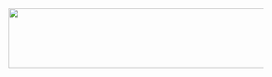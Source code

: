 
<a href="https://www.gitanimals.org/en_US?utm_medium=image&utm_source=psj1561&utm_content=line">
  <img
    src="https://render.gitanimals.org/lines/psj1561"
    width="600"
    height="120"
  />
</a>
<!--
**psj1561/psj1561** is a ✨ _special_ ✨ repository because its `README.md` (this file) appears on your GitHub profile.

Here are some ideas to get you started:

- 🔭 I’m currently working on ...
- 🌱 I’m currently learning ...
- 👯 I’m looking to collaborate on ...
- 🤔 I’m looking for help with ...
- 💬 Ask me about ...
- 📫 How to reach me: ...
- 😄 Pronouns: ...
- ⚡ Fun fact: ...
-->

### :raised_hands:About Me
- **이름** : 박성중(SeongJung Park) <br>
- **Email** : psj156100@naver.com <br>
- **Github 주소** : https://github.com/psj1561 <br>


### :mortar_board:Education
- **학사** : 한림대학교 콘텐츠IT 전공  2017.03 - 2021.02 <br>
  - ICT융합 복수전공 (딥러닝개발) <br>
- **교육** : AWS 클라우드와 Elasticsearch를 활용한 Java(자바) Full-Stack 개발자 양성과정 수강   2023.09 - 2024.02 <br>


### :four_leaf_clover:전공지식 및 Skill
- JSP기반 풀스텍 WEB개발 경험 (Spring, Oracle)
- Unity를 이용한 2d/3d 게임 개발 <br>
- 아두이노를 이용한 다양한 센서 활용 <br>

### 🚀 Skill

![Java](https://img.shields.io/badge/Java-ED8B00?style=for-the-badge&logo=openjdk&logoColor=white)
![js](https://img.shields.io/badge/JavaScript-F7DF1E?style=for-the-badge&logo=JavaScript&logoColor=white)
![Spring](https://img.shields.io/badge/Spring-6DB33F?style=for-the-badge&logo=spring&logoColor=white)
![html5](https://img.shields.io/badge/html5-E34F26?style=for-the-badge&logo=html5&logoColor=white)
![Oracle](https://img.shields.io/badge/Oracle-F80000?style=for-the-badge&logo=oracle&logoColor=white)

<br>

### 🛠️ Tool
![Eclipse](https://img.shields.io/badge/Eclipse-2C2255?style=for-the-badge&logo=eclipse&logoColor=white)
![Unity](https://img.shields.io/badge/Unity-100000?style=for-the-badge&logo=unity&logoColor=white)
![VS](https://img.shields.io/badge/Visual_Studio-5C2D91?style=for-the-badge&logo=visual%20studio&logoColor=white)
![Aduino](https://img.shields.io/badge/Arduino_IDE-00979D?style=for-the-badge&logo=arduino&logoColor=white)
<br>


<br><br>

<img src="https://github-readme-stats.vercel.app/api/top-langs/?username=psj1561&layout=compact"><br><br>
<img src="https://github-readme-stats.vercel.app/api?username=psj1561&show_icons=true">

